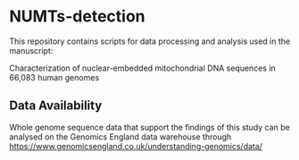 # NUMTs-detection
This repository contains scripts for data processing and analysis used in the manuscript:

Characterization of nuclear-embedded mitochondrial DNA sequences in 66,083 human genomes

## Data Availability
Whole genome sequence data that support the findings of this study can be analysed on the Genomics England data warehouse through https://www.genomicsengland.co.uk/understanding-genomics/data/
